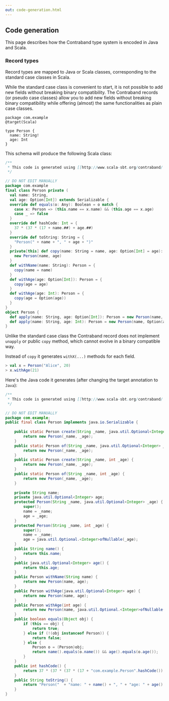 ```yaml
---
out: code-generation.html
---
```


Code generation
---------------

This page describes how the Contraband type system is encoded in Java and Scala.

### Record types

Record types are mapped to Java or Scala classes, corresponding to the standard case classes in Scala.

While the standard case class is convenient to start, it is not possible to add new fields without breaking binary compatibility.
The Contraband records (or pseudo case classes) allow you to add new fields without breaking binary compatibility while offering (almost) the same functionalities as plain case classes.

```
package com.example
@target(Scala)

type Person {
  name: String!
  age: Int
}
```

This schema will produce the following Scala class:

```scala
/**
 * This code is generated using [[http://www.scala-sbt.org/contraband/ sbt-contraband]].
 */

// DO NOT EDIT MANUALLY
package com.example
final class Person private (
  val name: String,
  val age: Option[Int]) extends Serializable {
  override def equals(o: Any): Boolean = o match {
    case x: Person => (this.name == x.name) && (this.age == x.age)
    case _ => false
  }
  override def hashCode: Int = {
    37 * (37 * (17 + name.##) + age.##)
  }
  override def toString: String = {
    "Person(" + name + ", " + age + ")"
  }
  private[this] def copy(name: String = name, age: Option[Int] = age): Person = {
    new Person(name, age)
  }
  def withName(name: String): Person = {
    copy(name = name)
  }
  def withAge(age: Option[Int]): Person = {
    copy(age = age)
  }
  def withAge(age: Int): Person = {
    copy(age = Option(age))
  }
}
object Person {
  def apply(name: String, age: Option[Int]): Person = new Person(name, age)
  def apply(name: String, age: Int): Person = new Person(name, Option(age))
}
```

Unlike the standard case class the Contraband record does not implement `unapply` or public `copy` method,
which cannot evolve in a binary compatible way.

Instead of `copy` it generates `withX(...)` methods for each field.

```scala
> val x = Person("Alice", 20)
> x.withAge(21)
```

Here's the Java code it generates (after changing the target annotation to `Java`):

```java
/**
 * This code is generated using [[http://www.scala-sbt.org/contraband/ sbt-contraband]].
 */

// DO NOT EDIT MANUALLY
package com.example;
public final class Person implements java.io.Serializable {
    
    public static Person create(String _name, java.util.Optional<Integer> _age) {
        return new Person(_name, _age);
    }
    public static Person of(String _name, java.util.Optional<Integer> _age) {
        return new Person(_name, _age);
    }
    public static Person create(String _name, int _age) {
        return new Person(_name, _age);
    }
    public static Person of(String _name, int _age) {
        return new Person(_name, _age);
    }
    
    private String name;
    private java.util.Optional<Integer> age;
    protected Person(String _name, java.util.Optional<Integer> _age) {
        super();
        name = _name;
        age = _age;
    }
    protected Person(String _name, int _age) {
        super();
        name = _name;
        age = java.util.Optional.<Integer>ofNullable(_age);
    }
    public String name() {
        return this.name;
    }
    public java.util.Optional<Integer> age() {
        return this.age;
    }
    public Person withName(String name) {
        return new Person(name, age);
    }
    public Person withAge(java.util.Optional<Integer> age) {
        return new Person(name, age);
    }
    public Person withAge(int age) {
        return new Person(name, java.util.Optional.<Integer>ofNullable(age));
    }
    public boolean equals(Object obj) {
        if (this == obj) {
            return true;
        } else if (!(obj instanceof Person)) {
            return false;
        } else {
            Person o = (Person)obj;
            return name().equals(o.name()) && age().equals(o.age());
        }
    }
    public int hashCode() {
        return 37 * (37 * (37 * (17 + "com.example.Person".hashCode()) + name().hashCode()) + age().hashCode());
    }
    public String toString() {
        return "Person("  + "name: " + name() + ", " + "age: " + age() + ")";
    }
}
```

